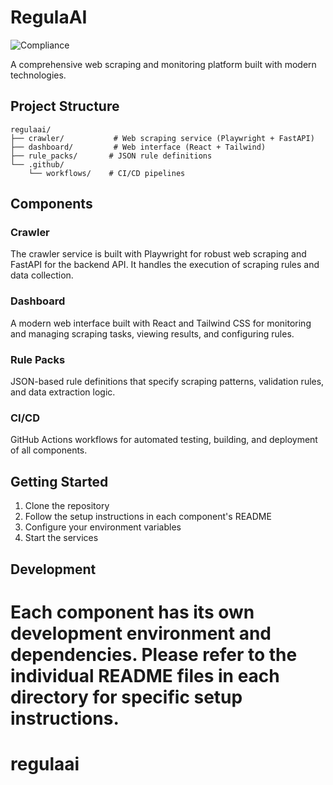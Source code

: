 
# RegulaAI

![Compliance](https://img.shields.io/badge/Compliance-⏳%20Pending-lightgrey)

A comprehensive web scraping and monitoring platform built with modern technologies.

## Project Structure

```
regulaai/
├── crawler/           # Web scraping service (Playwright + FastAPI)
├── dashboard/         # Web interface (React + Tailwind)
├── rule_packs/       # JSON rule definitions
└── .github/
    └── workflows/    # CI/CD pipelines
```

## Components

### Crawler
The crawler service is built with Playwright for robust web scraping and FastAPI for the backend API. It handles the execution of scraping rules and data collection.

### Dashboard
A modern web interface built with React and Tailwind CSS for monitoring and managing scraping tasks, viewing results, and configuring rules.

### Rule Packs
JSON-based rule definitions that specify scraping patterns, validation rules, and data extraction logic.

### CI/CD
GitHub Actions workflows for automated testing, building, and deployment of all components.

## Getting Started

1. Clone the repository
2. Follow the setup instructions in each component's README
3. Configure your environment variables
4. Start the services

## Development

Each component has its own development environment and dependencies. Please refer to the individual README files in each directory for specific setup instructions. 
=======
# regulaai
